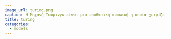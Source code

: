 ```yaml
---
image_url: turing.png
caption: Η Μηχανή Τούρινγκ είναι μια υποθετική συσκευή η οποία χειρίζεται σύμβολα σύμφωνα με ένα σύνολο κανόνων. Παρά την απλότητά της, μια Μηχανή Τούρινγκ μπορεί να προσαρμοστεί ώστε να προσομοιώνει την λογική οποιουδήποτε αλγορίθμου
title: turing
categories:
  - models
---
```

